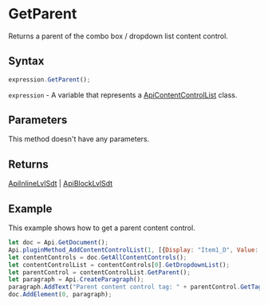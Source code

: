 # GetParent

Returns a parent of the combo box / dropdown list content control.

## Syntax

```javascript
expression.GetParent();
```

`expression` - A variable that represents a [ApiContentControlList](../ApiContentControlList.md) class.

## Parameters

This method doesn't have any parameters.

## Returns

[ApiInlineLvlSdt](../../ApiInlineLvlSdt/ApiInlineLvlSdt.md) \| [ApiBlockLvlSdt](../../ApiBlockLvlSdt/ApiBlockLvlSdt.md)

## Example

This example shows how to get a parent content control.

```javascript editor-
let doc = Api.GetDocument();
Api.pluginMethod_AddContentControlList(1, [{Display: "Item1_D", Value: "Item1_V"}, {Display: "Item2_D", Value: "Item2_V"}], {"Id": 100, "Tag": "CC_Tag", "Lock": 3});
let contentControls = doc.GetAllContentControls();
let contentControlList = contentControls[0].GetDropdownList();
let parentControl = contentControlList.GetParent();
let paragraph = Api.CreateParagraph();
paragraph.AddText("Parent content control tag: " + parentControl.GetTag());
doc.AddElement(0, paragraph);

```
